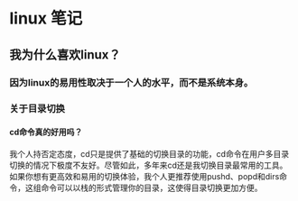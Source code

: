 # linux 笔记


## 我为什么喜欢linux？  
### 因为linux的易用性取决于一个人的水平，而不是系统本身。  


### 关于目录切换  

#### cd命令真的好用吗？  


  我个人持否定态度，cd只是提供了基础的切换目录的功能，cd命令在用户多目录切换的情况下极度不友好。尽管如此，多年来cd还是我切换目录最常用的工具。  
  如果你想有更高效和易用的切换体验，我个人更推荐使用pushd、popd和dirs命令，这组命令可以以栈的形式管理你的目录，这使得目录切换更加方便。
  
